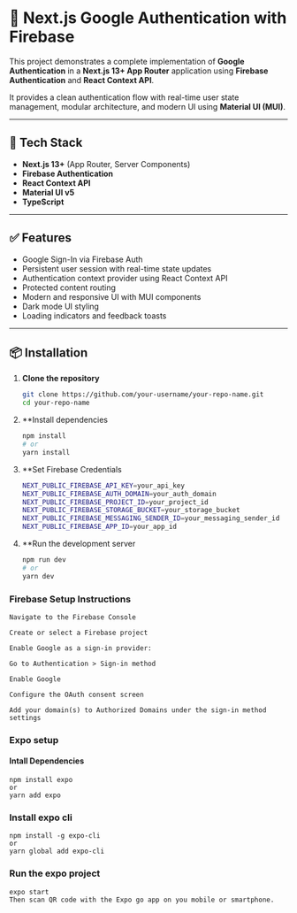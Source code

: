 # 🔐 Next.js Google Authentication with Firebase

This project demonstrates a complete implementation of **Google Authentication** in a **Next.js 13+ App Router** application using **Firebase Authentication** and **React Context API**.

It provides a clean authentication flow with real-time user state management, modular architecture, and modern UI using **Material UI (MUI)**.

---

## 🧰 Tech Stack

- **Next.js 13+** (App Router, Server Components)
- **Firebase Authentication**
- **React Context API**
- **Material UI v5**
- **TypeScript**

---

## ✅ Features

- Google Sign-In via Firebase Auth
- Persistent user session with real-time state updates
- Authentication context provider using React Context API
- Protected content routing
- Modern and responsive UI with MUI components
- Dark mode UI styling
- Loading indicators and feedback toasts

---

## 📦 Installation

1. **Clone the repository**  
   ```bash
   git clone https://github.com/your-username/your-repo-name.git
   cd your-repo-name
   ```
2. **Install dependencies
    ```bash
    npm install
    # or
    yarn install
    ```

3. **Set Firebase Credentials
    ```bash
    NEXT_PUBLIC_FIREBASE_API_KEY=your_api_key
    NEXT_PUBLIC_FIREBASE_AUTH_DOMAIN=your_auth_domain
    NEXT_PUBLIC_FIREBASE_PROJECT_ID=your_project_id
    NEXT_PUBLIC_FIREBASE_STORAGE_BUCKET=your_storage_bucket
    NEXT_PUBLIC_FIREBASE_MESSAGING_SENDER_ID=your_messaging_sender_id
    NEXT_PUBLIC_FIREBASE_APP_ID=your_app_id
    ```
4. **Run the development server
    ```bash
    npm run dev
    # or
    yarn dev
    ```

### Firebase Setup Instructions
    Navigate to the Firebase Console

    Create or select a Firebase project

    Enable Google as a sign-in provider:

    Go to Authentication > Sign-in method

    Enable Google

    Configure the OAuth consent screen

    Add your domain(s) to Authorized Domains under the sign-in method settings

### Expo setup
#### Intall Dependencies
    npm install expo
    or
    yarn add expo
### Install expo cli
    npm install -g expo-cli
    or
    yarn global add expo-cli
### Run the expo project
    expo start
    Then scan QR code with the Expo go app on you mobile or smartphone.


